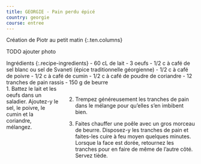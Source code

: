 ```yaml
---
title: GEORGIE - Pain perdu épicé
country: georgie
course: entree
---
```


Création de Piotr au petit matin
{:.ten.columns}
<!--fin extrait-->

TODO ajouter photo

<div class="four columns" markdown="1">
Ingrédients
{:.recipe-ingredients}
- 60 cL de lait
- 3 oeufs
- 1/2 c à café de sel blanc ou sel de Svaneti (épice traditionnelle géorgienne)
- 1/2 c à café de poivre
- 1/2 c à café de cumin
- 1/2 c à café de poudre de coriandre
- 12 tranches de pain rassis
- 150 g de beurre
</div>

<div class="ten columns" markdown="1">
1. Battez le lait et les oeufs dans un saladier. Ajoutez-y le sel, le poivre, le cumin et la coriandre, mélangez.

2. Trempez généreusement les tranches de pain dans le mélange pour qu’elles s’en imbibent bien.

3. Faites chauffer une poêle avec un gros morceau de beurre. Disposez-y les tranches de pain et faites-les cuire à feu moyen quelques minutes. Lorsque la face est dorée, retournez les tranches pour en faire de même de l’autre côté. Servez tiède.
</div>
